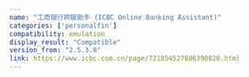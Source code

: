 ```yaml
---
name: "工商银行网银助手 (ICBC Online Banking Assistant)"
categories: ['personalfin']
compatibility: emulation
display_result: "Compatible"
version_from: "2.5.3.0"
link: https://www.icbc.com.cn/page/721854527606390826.html
---
```

